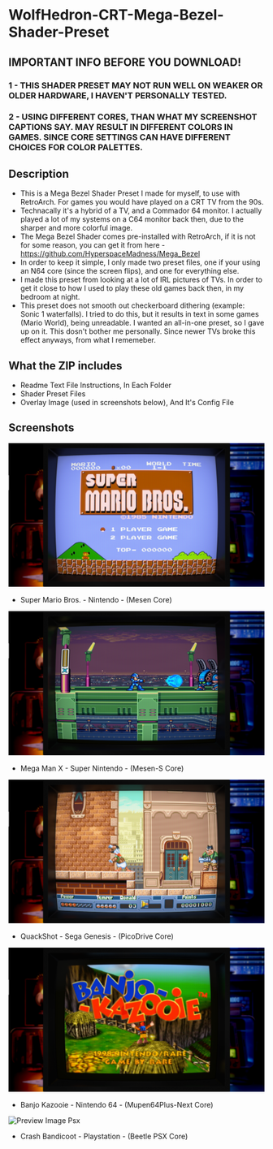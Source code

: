 # WolfHedron-CRT-Mega-Bezel-Shader-Preset

## IMPORTANT INFO BEFORE YOU DOWNLOAD!

### 1 - THIS SHADER PRESET MAY NOT RUN WELL ON WEAKER OR OLDER HARDWARE, I HAVEN'T PERSONALLY TESTED.

### 2 - USING DIFFERENT CORES, THAN WHAT MY SCREENSHOT CAPTIONS SAY. MAY RESULT IN DIFFERENT COLORS IN GAMES. SINCE CORE SETTINGS CAN HAVE DIFFERENT CHOICES FOR COLOR PALETTES.

## Description
* This is a Mega Bezel Shader Preset I made for myself, to use with RetroArch. For games you would have played on a CRT TV from the 90s.
* Technacally it's a hybrid of a TV, and a Commador 64 monitor. I actually played a lot of my systems on a C64 monitor back then, due to the sharper and more colorful image.
* The Mega Bezel Shader comes pre-installed with RetroArch, if it is not for some reason, you can get it from here - https://github.com/HyperspaceMadness/Mega_Bezel
* In order to keep it simple, I only made two preset files, one if your using an N64 core (since the screen flips), and one for everything else.
* I made this preset from looking at a lot of IRL pictures of TVs. In order to get it close to how I used to play these old games back then, in my bedroom at night.
* This preset does not smooth out checkerboard dithering (example: Sonic 1 waterfalls). I tried to do this, but it results in text in some games (Mario World), being unreadable.
  I wanted an all-in-one preset, so I gave up on it. This dosn't bother me personally. Since newer TVs broke this effect anyways, from what I rememeber.

## What the ZIP includes
* Readme Text File Instructions, In Each Folder
* Shader Preset Files
* Overlay Image (used in screenshots below), And It's Config File 

## Screenshots
![Preview Image NES](preset_preview_nes.png)
- Super Mario Bros. - Nintendo - (Mesen Core)

![Preview Image SNES](preset_preview_snes.png)
- Mega Man X - Super Nintendo - (Mesen-S Core)

![Preview Image SG](preset_preview_sg.png)
- QuackShot - Sega Genesis - (PicoDrive Core)

![Preview Image N64](preset_preview_n64.png)
- Banjo Kazooie - Nintendo 64 - (Mupen64Plus-Next Core)

![Preview Image Psx](preset_preview_psx.png)
- Crash Bandicoot - Playstation - (Beetle PSX Core)
